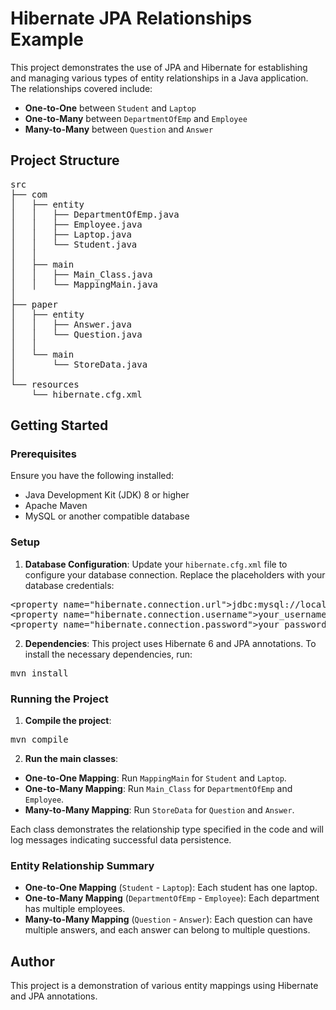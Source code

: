<!DOCTYPE html>
<html lang="en">
<head>
    <meta charset="UTF-8">
    <meta name="viewport" content="width=device-width, initial-scale=1.0">
    <title>Hibernate JPA Relationships Example</title>
</head>
<body>

<h1>Hibernate JPA Relationships Example</h1>

<p>This project demonstrates the use of JPA and Hibernate for establishing and managing various types of entity relationships in a Java application. The relationships covered include:</p>

<ul>
    <li><strong>One-to-One</strong> between <code>Student</code> and <code>Laptop</code></li>
    <li><strong>One-to-Many</strong> between <code>DepartmentOfEmp</code> and <code>Employee</code></li>
    <li><strong>Many-to-Many</strong> between <code>Question</code> and <code>Answer</code></li>
</ul>

<h2>Project Structure</h2>

<pre>
src
├── com
│   ├── entity
│   │   ├── DepartmentOfEmp.java
│   │   ├── Employee.java
│   │   ├── Laptop.java
│   │   └── Student.java
│   │
│   ├── main
│   │   ├── Main_Class.java
│   │   └── MappingMain.java
│
├── paper
│   ├── entity
│   │   ├── Answer.java
│   │   └── Question.java
│   │
│   └── main
│       └── StoreData.java
│
└── resources
    └── hibernate.cfg.xml
</pre>

<h2>Getting Started</h2>

<h3>Prerequisites</h3>
<p>Ensure you have the following installed:</p>

<ul>
    <li>Java Development Kit (JDK) 8 or higher</li>
    <li>Apache Maven</li>
    <li>MySQL or another compatible database</li>
</ul>

<h3>Setup</h3>

<ol>
    <li><strong>Database Configuration</strong>: Update your <code>hibernate.cfg.xml</code> file to configure your database connection. Replace the placeholders with your database credentials:</li>
</ol>

<pre>
&lt;property name="hibernate.connection.url"&gt;jdbc:mysql://localhost:3306/your_database&lt;/property&gt;
&lt;property name="hibernate.connection.username"&gt;your_username&lt;/property&gt;
&lt;property name="hibernate.connection.password"&gt;your_password&lt;/property&gt;
</pre>

<ol start="2">
    <li><strong>Dependencies</strong>: This project uses Hibernate 6 and JPA annotations. To install the necessary dependencies, run:</li>
</ol>

<pre>
mvn install
</pre>

<h3>Running the Project</h3>

<ol>
    <li><strong>Compile the project</strong>: </li>
</ol>

<pre>
mvn compile
</pre>

<ol start="2">
    <li><strong>Run the main classes</strong>:</li>
</ol>

<ul>
    <li><strong>One-to-One Mapping</strong>: Run <code>MappingMain</code> for <code>Student</code> and <code>Laptop</code>.</li>
    <li><strong>One-to-Many Mapping</strong>: Run <code>Main_Class</code> for <code>DepartmentOfEmp</code> and <code>Employee</code>.</li>
    <li><strong>Many-to-Many Mapping</strong>: Run <code>StoreData</code> for <code>Question</code> and <code>Answer</code>.</li>
</ul>

<p>Each class demonstrates the relationship type specified in the code and will log messages indicating successful data persistence.</p>

<h3>Entity Relationship Summary</h3>

<ul>
    <li><strong>One-to-One Mapping</strong> (<code>Student</code> - <code>Laptop</code>): Each student has one laptop.</li>
    <li><strong>One-to-Many Mapping</strong> (<code>DepartmentOfEmp</code> - <code>Employee</code>): Each department has multiple employees.</li>
    <li><strong>Many-to-Many Mapping</strong> (<code>Question</code> - <code>Answer</code>): Each question can have multiple answers, and each answer can belong to multiple questions.</li>
</ul>

<h2>Author</h2>
<p>This project is a demonstration of various entity mappings using Hibernate and JPA annotations.</p>

</body>
</html>
